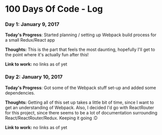 # 100 Days Of Code - Log

### Day 1: January 9, 2017

**Today's Progress**: Started planning / setting up Webpack build process for a small Redux/React app

**Thoughts:** This is the part that feels the most daunting, hopefully I'll get to the point where it's actually fun after this!

**Link to work:** no links as of yet

### Day 2: January 10, 2017

**Today's Progress**: Got some of the Webpack stuff set-up and added some dependencies.

**Thoughts:** Getting all of this set up takes a little bit of time, since I want to get an understanding of Webpack. Also, I decided I'd go with ReactRouter for this project, since there seems to be a lot of documentation surrounding React/ReactRouter/Redux. Keeping it going :D

**Link to work:** no links as of yet
